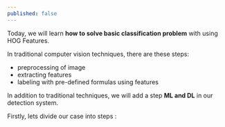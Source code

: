 ```yaml
---
published: false
---
```

Today, we will learn **how to solve basic classification problem** with using HOG Features. 

In traditional computer vision techniques, there are these steps:

- preprocessing of image
- extracting features 
- labeling with pre-defined formulas using features

In addition to traditional techniques, we will add a step **ML and DL** in our detection system.

Firstly, lets divide our case into steps :






